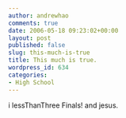 ```yaml
---
author: andrewhao
comments: true
date: 2006-05-18 09:23:02+00:00
layout: post
published: false
slug: this-much-is-true
title: This much is true.
wordpress_id: 634
categories:
- High School
---
```


i lessThanThree Finals! and jesus.
